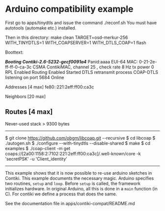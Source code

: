 Arduino compatibility example
=============================

First go to apps/tinydtls and issue the command
./reconf.sh
You must have autotools (automake etc.) installed.

Then in this directory:
make clean TARGET=osd-merkur-256 WITH_TINYDTLS=1 WITH_COAPSERVER=1 WITH_DTLS_COAP=1 flash

Boottext:

*******Booting Contiki-2.6-5232-gecf0091a4*******
Panid:aaaa
EUI-64 MAC: 0-21-2e-ff-ff-0-ca-3c
CSMA ContikiMAC, channel 25 , check rate 8 Hz tx power 0
RPL Enabled
Routing Enabled
Started DTLS retransmit process
COAP-DTLS listening on port 5684
Online

Addresses [4 max]
fe80::221:2eff:ff00:ca3c

Neighbors [20 max]

Routes [4 max]
  <none>
---------
Never-used stack > 9300 bytes

-----------------------------------------
$ git clone https://github.com/obgm/libcoap.git --recursive
$ cd libcoap
$ ./autogen.sh
$ ./configure --with-tinydtls --disable-shared
$ make
$ cd examples
$ ./coap-client -m get coaps://[2a00:1158:2:7102:221:2eff:ff00:ca3c]/.well-known/core -k 'secretPSK' -u 'Client_identity'

-----------------------------------------

This example shows that it is now possible to re-use arduino sketches in
Contiki. This example documents the necessary magic. Arduino specifies
two routines, `setup` and `loop`. Before `setup` is called, the
framework initializes hardware. In original Arduino, all this is done in
a `main` function (in C). For contiki we define a process that does the
same.

See the documentation file in apps/contiki-compat/README.md
